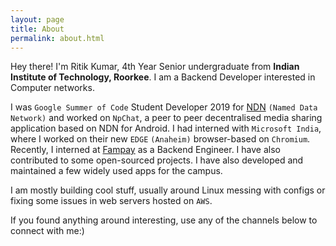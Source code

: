 ```yaml
---
layout: page
title: About
permalink: about.html
---
```


Hey there! I'm Ritik Kumar, 4th Year Senior undergraduate from **Indian Institute of Technology, Roorkee**. I am a
Backend Developer interested in Computer networks.

I was `Google Summer of Code` Student Developer 2019 for [NDN](https://named-data.net/project/) `(Named Data Network)`
and worked on `NpChat`, a peer to peer decentralised media sharing application based on NDN for Android. I had interned
with `Microsoft India`, where I worked on their new `EDGE` `(Anaheim)` browser-based on `Chromium`. Recently, I
interned at [Fampay](https://fampay.in) as a Backend Engineer. I have also contributed to some open-sourced projects. I
have also developed and maintained a few widely used apps for the campus.

I am mostly building cool stuff, usually around Linux messing with configs or fixing some issues in web servers hosted
on `AWS`.

If you found anything around interesting, use any of the channels below to connect with me:)

<div align="center">
<p>
<a href="mailto:ritikkne@gmail.com"><i class="fa fa-envelope-o fa-fw" aria-hidden="true" style="font-size:40px;color:#2980b9"></i></a>
&nbsp; &nbsp; &nbsp;
<a href="https://github.com/dev-ritik"><i class="fa fa-github" aria-hidden="true" style="font-size:40px;color:#2980b9"></i></a>
&nbsp; &nbsp; &nbsp;
<a href="https://twitter.com/ritik___"><i class="fa fa-twitter" aria-hidden="true" style="font-size:40px;color:#2980b9"></i></a>
&nbsp; &nbsp; &nbsp;
<a href="https://www.linkedin.com/in/ritik-kumar/"><i class="fa fa-linkedin" aria-hidden="true" style="font-size:40px;color:#2980b9"></i></a>
&nbsp; &nbsp; &nbsp;
<a href="https://ritikk.medium.com/"><i class="fa fa-medium" aria-hidden="true" style="font-size:40px;color:#2980b9"></i></a>
&nbsp; &nbsp; &nbsp;
<a href="https://www.youtube.com/channel/UCaBW8G_TO9dQ9yjlmsAjpsg"><i class="fa fa-youtube" aria-hidden="true" style="font-size:40px;color:#2980b9"></i></a>
&nbsp; &nbsp; &nbsp;
</p>
</div>
